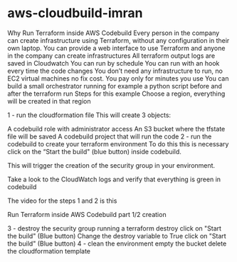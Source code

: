 # aws-cloudbuild-imran

Why Run Terraform inside AWS Codebuild
Every person in the company can create infrastructure using Terraform, without any configuration in their own laptop.
You can provide a web interface to use Terraform and anyone in the company can create infrastructures
All terraform output logs are saved in Cloudwatch
You can run by schedule
You can run with an hook every time the code changes
You don’t need any infrastructure to run, no EC2 virtual machines no fix cost. You pay only for minutes you use
You can build a small orchestrator running for example a python script before and after the terraform run
Steps for this example
Choose a region, everything will be created in that region

1 - run the cloudformation file
This will create 3 objects:

A codebuild role with administrator access
An S3 bucket where the tfstate file will be saved
A codebuild project that will run the code
2 - run the codebuild to create your terraform environment
To do this this is necessary click on the “Start the build" (blue button) inside codebuild.

This will trigger the creation of the security group in your environment.

Take a look to the CloudWatch logs and verify that everything is green in codebuild

The video for the steps 1 and 2 is this

Run Terraform inside AWS Codebuild part 1/2 creation

3 - destroy the security group running a terraform destroy
click on "Start the build" (Blue button)
Change the destroy variable to True
click on "Start the build" (Blue button)
4 - clean the environment
empty the bucket
delete the cloudformation template